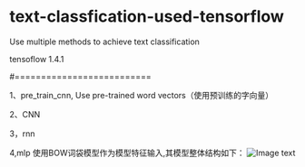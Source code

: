 # text-classfication-used-tensorflow
Use multiple methods to achieve text classification

tensoflow 1.4.1

#==========================

1、pre_train_cnn, Use pre-trained word vectors（使用预训练的字向量）

2、CNN  

3，rnn

4,mlp 使用BOW词袋模型作为模型特征输入,其模型整体结构如下：
![Image text](https://raw.github.com/lplping/text-classfication-used-tensorflow/img/4.png)


